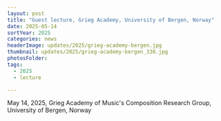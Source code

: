 ```yaml
---
layout: post
title: "Guest lecture, Grieg Academy, University of Bergen, Norway"
date: 2025-05-14
sortYear: 2025
categories: news
headerImage: updates/2025/grieg-academy-bergen.jpg
thumbnail: updates/2025/grieg-academy-bergen_330.jpg
photosFolder:
tags:
  - 2025
  - lecture

---
```


May 14, 2025, Grieg Academy of Music's Composition Research Group, University of Bergen, Norway
